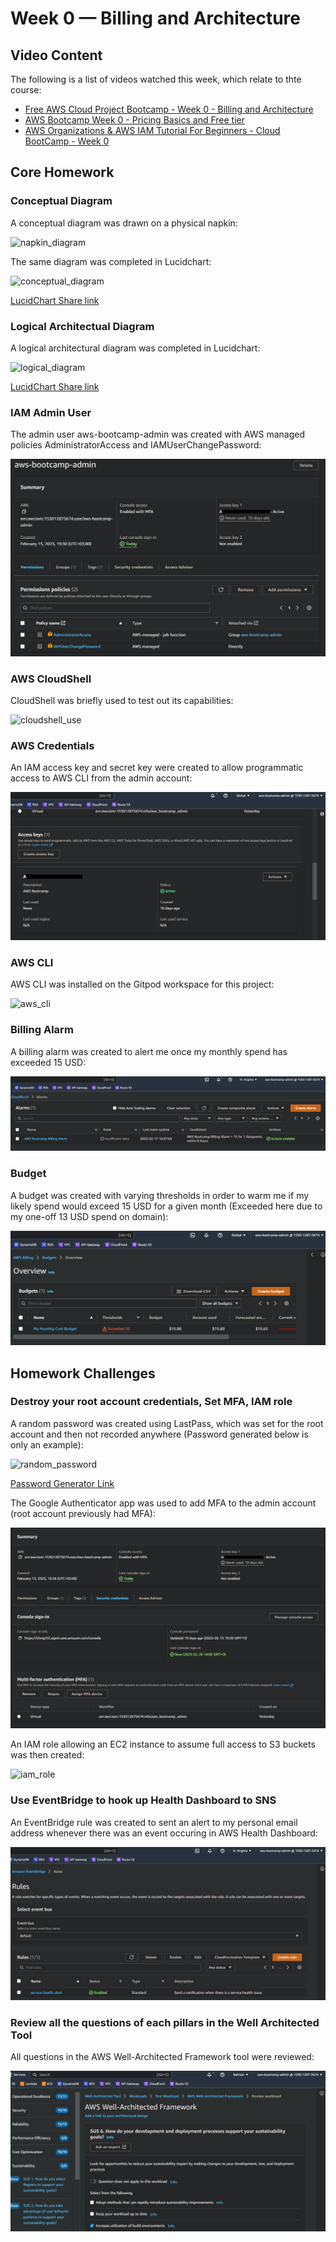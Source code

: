 # Week 0 — Billing and Architecture

## Video Content
The following is a list of videos watched this week, which relate to thte course:

- [Free AWS Cloud Project Bootcamp - Week 0 - Billing and Architecture](https://www.youtube.com/live/SG8blanhAOg?feature=share)
- [AWS Bootcamp Week 0 - Pricing Basics and Free tier](https://youtu.be/OVw3RrlP-sI)
- [AWS Organizations & AWS IAM Tutorial For Beginners - Cloud BootCamp - Week 0](https://youtu.be/4EMWBYVggQI)

## Core Homework
### Conceptual Diagram
A conceptual diagram was drawn on a physical napkin:

![napkin_diagram](https://user-images.githubusercontent.com/123467130/221172724-bc67db5f-9f8a-4cbd-b11b-3a57327d1733.jpg)

The same diagram was completed in Lucidchart:

![conceptual_diagram](https://user-images.githubusercontent.com/123467130/221167183-aeb585b5-1f05-43ec-abe7-aedec49c1d7e.PNG)

[LucidChart Share link](https://lucid.app/lucidchart/9d2e7257-4c90-4638-8aaf-88cf8d6e62a0/edit?viewport_loc=-181%2C-191%2C1899%2C1068%2C0_0&invitationId=inv_0cd2d628-69be-459c-81b5-291e4fed2536)

### Logical Architectual Diagram
A logical architectural diagram was completed in Lucidchart:

![logical_diagram](https://user-images.githubusercontent.com/123467130/221167618-d8a1615a-e043-44d1-9631-ef4a2189dd97.PNG)

[LucidChart Share link](https://lucid.app/lucidchart/ce886dde-65da-4508-86e5-d5f3a6a92d5a/edit?viewport_loc=-141%2C149%2C1899%2C1068%2C0_0&invitationId=inv_5b8d2177-4cd4-474c-9ab4-43621db971b2)

### IAM Admin User
The admin user aws-bootcamp-admin was created with AWS managed policies AdministratorAccess and IAMUserChangePassword:

![admin_user](/journal/resources/images/week0/admin_account.png)

### AWS CloudShell
CloudShell was briefly used to test out its capabilities:

![cloudshell_use](https://user-images.githubusercontent.com/123467130/221171758-433e3771-4d0c-4fdb-af6a-0e3652b78245.png)

### AWS Credentials
An IAM access key and secret key were created to allow programmatic access to AWS CLI from the admin account:

![cli_credentials](/journal/resources/images/week0/cli_credentials.png)

### AWS CLI
AWS CLI was installed on the Gitpod workspace for this project:

![aws_cli](https://user-images.githubusercontent.com/123467130/221176260-5ee376b2-4920-4ec7-8fcd-d6d7acb9de70.PNG)

### Billing Alarm
A billing alarm was created to alert me once my monthly spend has exceeded 15 USD:

![billing_alarm](/journal/resources/images/week0/billing_alarm.PNG)

### Budget
A budget was created with varying thresholds in order to warm me if my likely spend would exceed 15 USD for a given month (Exceeded here due to my one-off 13 USD spend on domain):

![aws_budget](/journal/resources/images/week0/aws_budget.PNG)

## Homework Challenges
### Destroy your root account credentials, Set MFA, IAM role
A random password was created using LastPass, which was set for the root account and then not recorded anywhere (Password generated below is only an example):

![random_password](https://user-images.githubusercontent.com/123467130/221187387-fd255f4f-c37e-4d9e-86fa-6b3f55d1e7a8.PNG)

[Password Generator Link](https://www.lastpass.com/features/password-generator#generatorTool)

The Google Authenticator app was used to add MFA to the admin account (root account previously had MFA):

![admin_mfa](/journal/resources/images/week0/admin_mfa.PNG)

An IAM role allowing an EC2 instance to assume full access to S3 buckets was then created:

![iam_role](https://user-images.githubusercontent.com/123467130/221188461-ab5da4a0-8848-4095-b488-d35cd1886b3e.PNG)

### Use EventBridge to hook up Health Dashboard to SNS
An EventBridge rule was created to sent an alert to my personal email address whenever there was an event occuring in AWS Health Dashboard:

![eventbridge_alert](/journal/resources/images/week0/eventbridge_alert.PNG)

### Review all the questions of each pillars in the Well Architected Tool
All questions in the AWS Well-Architected Framework tool were reviewed:

![well_architected_questions](/journal/resources/images/week0/well_architected_questions.PNG)
